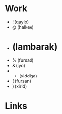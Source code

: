 # Work
- ! (qaylo) 
- @ (halkee)
- # (lambarak)
- % (fursad)
- & (iyo)
- * (xiddiga)
- ( (fursan)
- ) (xirid)
# Links
